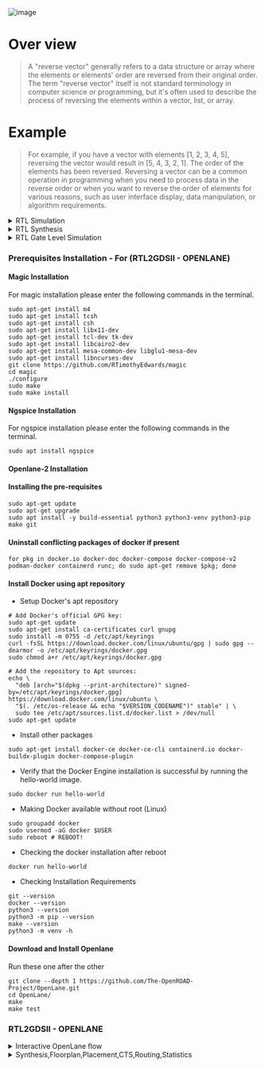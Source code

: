 ![image](https://github.com/udayM-design/pes_reverse_vector/assets/93391726/f23268ba-eff5-4d6a-a824-0078923c793c)

# Over view
> A "reverse vector" generally refers to a data structure or array where the elements or elements' order are reversed from their original order.
 The term "reverse vector" itself is not standard terminology in computer science or programming, but it's often used to describe the process of reversing the 
 elements within a vector, list, or array.
# Example 
> For example, if you have a vector with elements [1, 2, 3, 4, 5], reversing the vector would result in [5, 4, 3, 2, 1]. The order of the elements has been 
 reversed.
 Reversing a vector can be a common operation in programming when you need to process data in the reverse order or when you want to reverse the order of 
 elements for various reasons, such as user interface display, data manipulation, or algorithm requirements.

<details>
<summary>RTL Simulation</summary>
<br>
  

```
iverilog pes_reverse_vector.v pes_reverse_vector_tb.v
./a.out
gtkwave reverse_vector_tb.vcd

```

![image](https://github.com/udayM-design/pes_reverse_vector/assets/93391726/f34a2b4a-52d1-4b14-a0ce-3cb27350d2dd)

</details>

<details>
<summary>RTL Synthesis</summary>
<br>
  

```

read_liberty -lib ../lib/sky130_fd_sc_hd__tt_025C_1v80.lib
read_verilog pes_reverse_ector.v
synth -top VectorReverse
abc -liberty ../lib/sky130_fd_sc_hd__tt_025C_1v80.lib
show

```

![image](https://github.com/udayM-design/pes_reverse_vector/assets/93391726/ecd410e3-ef49-4459-9b28-5eb9872eef30)

</details>

<details>
<summary>RTL Gate Level Simulation</summary>
<br>
  
### Gate-Level Simulation

```
iverilog ../my_lib/verilog_model/primitives.v ../my_lib/verilog_model/sky130_fd_sc_hd.v pes_reverse_vector_netlist.v pes_reverse_vector_tb.v
./a.out
gtkwave reverse_vector_tb.vcd
```
![image](https://github.com/udayM-design/pes_reverse_vector/assets/93391726/9e8fdbc1-07d6-4a18-84c2-797c643e9a1f)

![image](https://github.com/udayM-design/pes_reverse_vector/assets/93391726/f3c0699b-7d96-463b-ada3-732c55797df4)

</details>

### Prerequisites Installation - For (RTL2GDSII - OPENLANE)

#### Magic Installation
For magic installation please enter the following commands in the terminal.
```
sudo apt-get install m4
sudo apt-get install tcsh
sudo apt-get install csh
sudo apt-get install libx11-dev
sudo apt-get install tcl-dev tk-dev
sudo apt-get install libcairo2-dev
sudo apt-get install mesa-common-dev libglu1-mesa-dev
sudo apt-get install libncurses-dev
git clone https://github.com/RTimothyEdwards/magic
cd magic
./configure
sudo make
sudo make install
```
#### Ngspice Installation
For ngspice installation please enter the following commands in the terminal.
```
sudo apt install ngspice
```

#### Openlane-2 Installation
#### Installing the pre-requisites
```
sudo apt-get update
sudo apt-get upgrade
sudo apt install -y build-essential python3 python3-venv python3-pip make git
```

#### Uninstall conflicting packages of docker if present
```
for pkg in docker.io docker-doc docker-compose docker-compose-v2 podman-docker containerd runc; do sudo apt-get remove $pkg; done
```

#### Install Docker using apt repository
+ Setup Docker's apt repository
```
# Add Docker's official GPG key:
sudo apt-get update
sudo apt-get install ca-certificates curl gnupg
sudo install -m 0755 -d /etc/apt/keyrings
curl -fsSL https://download.docker.com/linux/ubuntu/gpg | sudo gpg --dearmor -o /etc/apt/keyrings/docker.gpg
sudo chmod a+r /etc/apt/keyrings/docker.gpg

# Add the repository to Apt sources:
echo \
  "deb [arch="$(dpkg --print-architecture)" signed-by=/etc/apt/keyrings/docker.gpg] https://download.docker.com/linux/ubuntu \
  "$(. /etc/os-release && echo "$VERSION_CODENAME")" stable" | \
  sudo tee /etc/apt/sources.list.d/docker.list > /dev/null
sudo apt-get update
```
+ Install other packages
```
sudo apt-get install docker-ce docker-ce-cli containerd.io docker-buildx-plugin docker-compose-plugin
```
+ Verify that the Docker Engine installation is successful by running the hello-world image.
```
sudo docker run hello-world
```

+ Making Docker available without root (Linux)
```
sudo groupadd docker
sudo usermod -aG docker $USER
sudo reboot # REBOOT!
```
+ Checking the docker installation after reboot
```
docker run hello-world
```

+ Checking Installation Requirements
```
git --version
docker --version
python3 --version
python3 -m pip --version
make --version
python3 -m venv -h
```
#### Download and Install Openlane
Run these one after the other
```
git clone --depth 1 https://github.com/The-OpenROAD-Project/OpenLane.git
cd OpenLane/
make
make test
```
### RTL2GDSII - OPENLANE

<details>
<summary>Interactive OpenLane flow</summary>
<br>

In terminal input these commands
```
cd OpenLane/ 
make mount 
./flow.tcl -interactive
package require openlane 0.9
prep -design pes_reverse_vector
```
![1_1](https://github.com/udayM-design/pes_reverse_vector/assets/93391726/68396e23-4250-45a5-90b6-78549d1db011)


</details>

<details>
<summary>Synthesis,Floorplan,Placement,CTS,Routing,Statistics</summary>
<br>

## Synthesis
```
run_synthesis
```
![2](https://github.com/udayM-design/pes_reverse_vector/assets/93391726/0aeac14e-c2d2-4c59-b16e-d8555f0f16ad)
![4](https://github.com/udayM-design/pes_reverse_vector/assets/93391726/f54d7ef7-40d0-46c5-a3eb-135dc9cff12f)


## Floorplan
```
run_floorplan
```
![3](https://github.com/udayM-design/pes_reverse_vector/assets/93391726/7868fa6f-bf56-41ce-96ca-7c10e5255c17)

Note: we need to use libs.tech file so we need to gitclone this https://github.com/hwiiiii/sky130A into pdks folder

```
git clone https://github.com/hwiiiii/sky130A
```
```
magic -T /home/uday/OpenLane/pdks/sky130A/sky130A/libs.tech/magic/sky130A.tech lef read ../../tmp/merged.nom.lef def pes_reverse_vector.def &
```
![5](https://github.com/udayM-design/pes_reverse_vector/assets/93391726/d39e6bd2-2d51-480a-a747-508a7ef34487)

## Placement
```
run_placement
```
![run_placemet](https://github.com/udayM-design/pes_reverse_vector/assets/93391726/e6c23899-1ef6-493a-be77-ed12fd563904)

```
magic -T /home/uday/OpenLane/pdks/sky130A/sky130A/libs.tech/magic/sky130A.tech lef read ../../tmp/merged.nom.lef def pes_reverse_vector.def &
```
![6](https://github.com/udayM-design/pes_reverse_vector/assets/93391726/7ee475ec-ef89-4893-bb59-d18708982652)

## CTS
```
run_cts
```
![run_cts](https://github.com/udayM-design/pes_reverse_vector/assets/93391726/cda6635e-7f7a-45c3-bc16-8484afa59251)
The reports generated are given below , after executing run_cts command
![Screenshot from 2023-11-02 03-28-49](https://github.com/udayM-design/pes_reverse_vector/assets/93391726/21e1228e-22cc-4cd6-a0e8-88f90299e9db)
![Screenshot from 2023-11-02 03-29-02](https://github.com/udayM-design/pes_reverse_vector/assets/93391726/ff98f61c-9f8c-4ca1-abb5-eb492e0c8886)
![Screenshot from 2023-11-02 03-29-12](https://github.com/udayM-design/pes_reverse_vector/assets/93391726/51ce1df0-11ff-41d3-a224-3d2673912cea)
![Screenshot from 2023-11-02 03-29-21](https://github.com/udayM-design/pes_reverse_vector/assets/93391726/2d4589f1-88fe-4574-a2ee-d5f65f8daf55)
![Screenshot from 2023-11-02 03-29-31](https://github.com/udayM-design/pes_reverse_vector/assets/93391726/9b2a533b-fc56-40eb-8358-96f7c52768f6)
![Screenshot from 2023-11-02 03-29-50](https://github.com/udayM-design/pes_reverse_vector/assets/93391726/cc456b3c-31e8-4708-9fac-af866acbcb09)

## Routing
```
run_routing
```
![routing](https://github.com/udayM-design/pes_reverse_vector/assets/93391726/79536aa0-2f5e-401d-9930-66d0044b2ff2)

```
magic -T /home/uday/OpenLane/pdks/sky130A/sky130A/libs.tech/magic/sky130A.tech lef read ../../tmp/merged.nom.lef def pes_reverse_vector.def &
```
![Screenshot from 2023-11-02 03-30-57](https://github.com/udayM-design/pes_reverse_vector/assets/93391726/92666eb8-debf-4b2f-9d34-ca9004f1b0ab)

# Statistics

## **Area**
![area](https://github.com/udayM-design/pes_reverse_vector/assets/93391726/c0a7ef9a-8b58-47f7-a119-8f9e98ca199f)

![core_area](https://github.com/udayM-design/pes_reverse_vector/assets/93391726/8b6604b7-e424-418e-ae28-4befa5ddffc6)

## **Power**
- Internal Power = 6.46e-0.4 W
- Switching Power = 2.36e-0.4 W
- Leakage Power = 1.88e-09 W 
- Total Power = 8.82e-04W
- watts = 100%

![Screenshot from 2023-11-04 07-04-03](https://github.com/udayM-design/pes_reverse_vector/assets/93391726/5fe39ae3-0a41-4257-88a3-44c276ea0497)


</details>  
</details>

</details>


